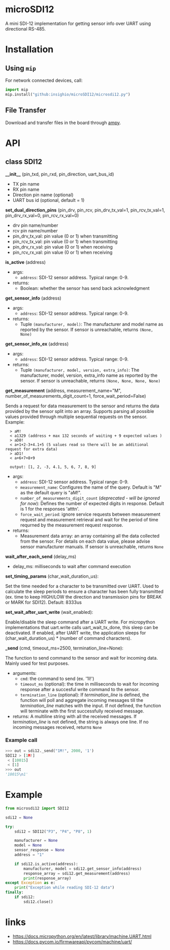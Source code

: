 # microSDI12

A mini SDI-12 implementation for getting sensor info over UART using directional RS-485.

# Installation

## Using `mip`

For network connected devices, call:

```py
import mip
mip.install("github:insighio/microSDI12/microsdi12.py")
```

## File Transfer

Download and transfer files in the board through [ampy](https://pypi.org/project/adafruit-ampy/).

# API

## class SDI12

**\_\_init\_\_** (pin_txd, pin_rxd, pin_direction, uart_bus_id)

- TX pin name
- RX pin name
- Direction pin name (optional)
- UART bus id (optional, default = 1)

**set_dual_direction_pins** (pin_drv, pin_rcv, pin_drv_tx_val=1, pin_rcv_tx_val=1, pin_drv_rx_val=0, pin_rcv_rx_val=0)

- drv pin name/number
- rcv pin name/number
- pin_drv_tx_val: pin value (0 or 1) when transmitting
- pin_rcv_tx_val: pin value (0 or 1) when transmitting
- pin_drv_rx_val: pin value (0 or 1) when receiving
- pin_rcv_rx_val: pin value (0 or 1) when receiving

**is_active** (address)

- args:
  - `address`: SDI-12 sensor address. Typical range: 0-9.
- returns:
  - Boolean: whether the sensor has send back acknowledgment

**get_sensor_info** (address)

- args:
  - `address`: SDI-12 sensor address. Typical range: 0-9.
- returns:
  - Tuple `(manufacturer, model)`: The manufacturer and model name as reported by the sensor. If sensor is unreachable, returns `(None, None)`

**get_sensor_info_ex** (address)

- args:
  - `address`: SDI-12 sensor address. Typical range: 0-9.
- returns:
  - Tuple `(manufacturer, model, version, extra_info)`: The manufacturer, model, version, extra_info name as reported by the sensor. If sensor is unreachable, returns `(None, None, None, None)`

**get_measurement** (address, measurement_name="M", number_of_measurements_digit_count=1, force_wait_period=False)

Sends a request for data measurement to the sensor and returns the data provided by the sensor split into an array. Supports parsing all possible values provided through multiple sequential requests on the sensor. Example:

```
  > aM!
  < a1329 (address + max 132 seconds of waiting + 9 expected values )
  > aD0!
  < a+1+2-3+4.1+5 (5 values read so there will be an additional request for extra data)
  > aD1!
  < a+6+7+8+9

  output: [1, 2, -3, 4.1, 5, 6, 7, 8, 9]
```

- args:
  - `address`: SDI-12 sensor address. Typical range: 0-9.
  - `measurement_name`: Configures the name of the query. Default is "M" as the default query is "aM!".
  - `number_of_measurements_digit_count` (_deprecated - will be ignored for now_): Defines the number of expected digits in response. Default is 1 for the responses 'atttn'.
  - `force_wait_period`: ignore service requests between measurement request and measurement retrieval and wait for the period of time requrned by the measurement request response.
- returns:
  - Measurement data array: an array containing all the data collected from the sensor. For details on each data value, please advise sensor manufacturer manuals. If sensor is unreachable, returns `None`

**wait_after_each_send** (delay_ms)

- delay_ms: milliseconds to wait after command execution

**set_timing_params** (char_wait_duration_us):

Set the time needed for a character to be transmitted over UART. Used to calculate the sleep periods to ensure a character has been fully transmitted (ex. time to keep HIGH/LOW the direction and transmission pins for BREAK or MARK for SDI12). Default: 8333us

**set_wait_after_uart_write** (wait_enabled):

Enable/disable the sleep command after a UART write. For micropython implementations that uart.write calls uart_wait_tx_done, this sleep can be deactivated. If enabled, after UART write, the application sleeps for (char_wait_duration_us) \* (number of command characters).

**\_send** (cmd, timeout_ms=2500, termination_line=None):

The function to send command to the sensor and wait for incoming data. Mainly used for test purposes.

- arguments:
  - `cmd`: the command to send (ex. '1I!')
  - `timeout_ms` (optional): the time in milliseconds to wait for incoming response after a succesful write command to the sensor.
  - `termination_line` (optional): If _termination_line_ is defined, the function will poll and aggregate incoming messages till the _termination_line_ matches with the input. If not defined, the function will terminate with the first successfully received message.
- returns:
  A multiline string with all the received messages. If _termination_line_ is not defined, the string is always one line. If no incoming messages received, returns `None`

### Example call

```python
>>> out = sdi12._send("1M!", 2000, '1')
SDI12 > [1M!]
 < [10015]
 < [1]
>>> out
'10015\n1'
```

# Example

```python
from microsdi12 import SDI12

sdi12 = None

try:
    sdi12 = SDI12("P3", "P4", "P8", 1)

    manufacturer = None
    model = None
    sensor_response = None
    address = "1"

    if sdi12.is_active(address):
        manufacturer, model = sdi12.get_sensor_info(address)
        response_array = sdi12.get_measurement(address)
        print(response_array)
except Exception as e:
    print("Exception while reading SDI-12 data")
finally:
    if sdi12:
        sdi12.close()
```

# links

- https://docs.micropython.org/en/latest/library/machine.UART.html
- https://docs.pycom.io/firmwareapi/pycom/machine/uart/

